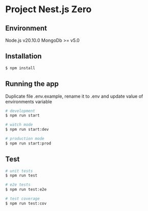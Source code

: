 # Project Nest.js Zero

## Environment

Node.js v20.10.0
MongoDb >= v5.0

## Installation

```bash
$ npm install
```

## Running the app

Duplicate file .env.example, rename it to .env and update value of environments variable

```bash
# development
$ npm run start

# watch mode
$ npm run start:dev

# production mode
$ npm run start:prod
```

## Test

```bash
# unit tests
$ npm run test

# e2e tests
$ npm run test:e2e

# test coverage
$ npm run test:cov
```
